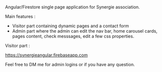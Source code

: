 Angular/Firestore single page application for Synergie association.

Main features : 
- Visitor part containing dynamic pages and a  contact form
- Admin part where the admin can edit the nav bar, home carousel cards, pages content, check messsages, edit a few css properties.

Visitor part : 

https://synergieangular.firebaseapp.com


Feel free to DM me for admin logins or if you have any question.
